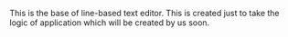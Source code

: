 This is the base of line-based text editor. This is created just to take the logic of application which will be created by us soon.
